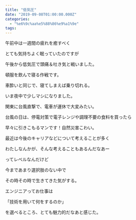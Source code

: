 ```yaml
---
title: "低気圧"
date: "2019-09-08T01:00:00.000Z"
categories: 
  - "%e6%9c%aa%e5%88%86%e9%a1%9e"
tags: 
---
```


午前中は一週間の疲れを癒すべく

とても気持ちよく眠っていたのですが

午後から低気圧で頭痛＆吐き気と戦いました。

頓服を飲んで寝る作戦です。

車酔いと同じで、寝てしまえば乗り切れる。

いま夜中で少しマシになりました。

  
関東に台風直撃で、電車が運休で大変みたい。

  
台風の日は、停電対策で電子レンジや調理不要の食料を買ったら

早々に引きこもるマンです！自然災害こわい。

  
最近は今後のキャリアなどについて考えることが多く

わたしなんかが、そんな考えることもあるんだなあー

ってレベルなんだけど

今まであまり選択肢のない中で

その時その時で生きてきた気がする。

  
エンジニアってお仕事は

「技術を用いて何をするのか」

を選べるところ、とても魅力的だなあと感じた。

